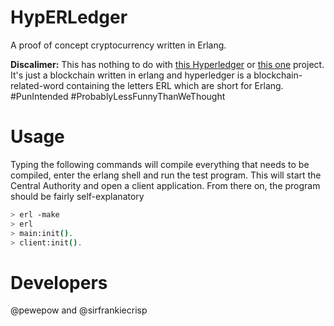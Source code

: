 # HypERLedger
A proof of concept cryptocurrency written in Erlang.

**Discalimer:** This has nothing to do with [this Hyperledger](https://www.hyperledger.org/) or [this one](https://www.ibm.com/blockchain/hyperledger) project. It's just a blockchain written in erlang and hyperledger is a blockchain-related-word containing the letters ERL which are short for Erlang. #PunIntended #ProbablyLessFunnyThanWeThought 

# Usage
Typing the following commands will compile everything that needs to be compiled, enter the erlang shell and run the test program. This will start the Central Authority and open a client application. From there on, the program should be fairly self-explanatory

```bash
> erl -make
> erl
> main:init().
> client:init().
```

# Developers
@pewepow and @sirfrankiecrisp
